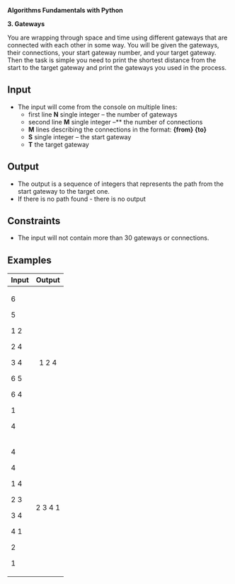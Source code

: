 ﻿
**Algorithms Fundamentals with Python**

**3. Gateways**

You are wrapping through space and time using different gateways that are connected with each other in some way. You will be given the gateways, their connections, your start gateway number, and your target gateway. Then the task is simple you need to print the shortest distance from the start to the target gateway and print the gateways you used in the process.
## **Input**
- The input will come from the console on multiple lines:
  - first line **N** single integer – the number of gateways
  - second line **M** single integer –** the number of connections
  - **M** lines describing the connections in the format: **{from} {to}**
  - **S** single integer – the start gateway
  - **T** the target gateway
## **Output**
- The output is a sequence of integers that represents the path from the start gateway to the target one.
- If there is no path found - there is no output 
## **Constraints**
- The input will not contain more than 30 gateways or connections.
## **Examples**

| **Input**|**Output**|
|:----| :-: |
| <p>6</p><p>5</p><p>1 2</p><p>2 4</p><p>3 4</p><p>6 5</p><p>6 4</p><p>1</p><p>4</p>|1 2 4|
| <p>4</p><p>4</p><p>1 4</p><p>2 3</p><p>3 4</p><p>4 1</p><p>2</p><p>1</p>|2 3 4 1|
